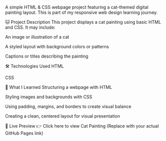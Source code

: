 A simple HTML & CSS webpage project featuring a cat-themed digital painting layout. This is part of my responsive web design learning journey.

🐱 Project Description
This project displays a cat painting using basic HTML and CSS. It may include:

An image or illustration of a cat

A styled layout with background colors or patterns

Captions or titles describing the painting

🛠️ Technologies Used
HTML

CSS

🌟 What I Learned
Structuring a webpage with HTML

Styling images and backgrounds with CSS

Using padding, margins, and borders to create visual balance

Creating a clean, centered layout for visual presentation

🚀 Live Preview
👉 Click here to view Cat Painting
(Replace with your actual GitHub Pages link)
